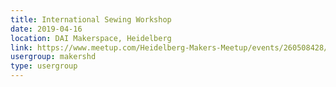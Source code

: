 ```yaml
---
title: International Sewing Workshop
date: 2019-04-16
location: DAI Makerspace, Heidelberg
link: https://www.meetup.com/Heidelberg-Makers-Meetup/events/260508428/
usergroup: makershd
type: usergroup
---
```

